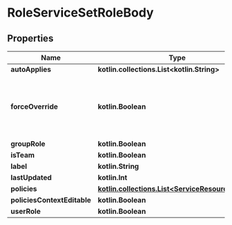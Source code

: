 
# RoleServiceSetRoleBody

## Properties
| Name | Type | Description | Notes |
| ------------ | ------------- | ------------- | ------------- |
| **autoApplies** | **kotlin.collections.List&lt;kotlin.String&gt;** |  |  [optional] |
| **forceOverride** | **kotlin.Boolean** | Is used in a stack of roles, this one will always be applied last. |  [optional] |
| **groupRole** | **kotlin.Boolean** |  |  [optional] |
| **isTeam** | **kotlin.Boolean** |  |  [optional] |
| **label** | **kotlin.String** |  |  [optional] |
| **lastUpdated** | **kotlin.Int** |  |  [optional] |
| **policies** | [**kotlin.collections.List&lt;ServiceResourcePolicy&gt;**](ServiceResourcePolicy.md) |  |  [optional] |
| **policiesContextEditable** | **kotlin.Boolean** |  |  [optional] |
| **userRole** | **kotlin.Boolean** |  |  [optional] |
